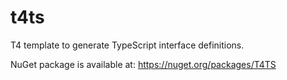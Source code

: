t4ts
====

T4 template to generate TypeScript interface definitions.

NuGet package is available at: https://nuget.org/packages/T4TS